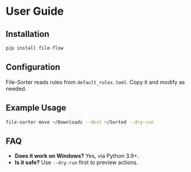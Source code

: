 # User Guide

## Installation
```bash
pip install file-flow
```

## Configuration
File-Sorter reads rules from `default_rules.toml`. Copy it and modify as needed.

## Example Usage
```bash
file-sorter move ~/Downloads --dest ~/Sorted --dry-run
```

## FAQ
- **Does it work on Windows?** Yes, via Python 3.9+.
- **Is it safe?** Use `--dry-run` first to preview actions.
